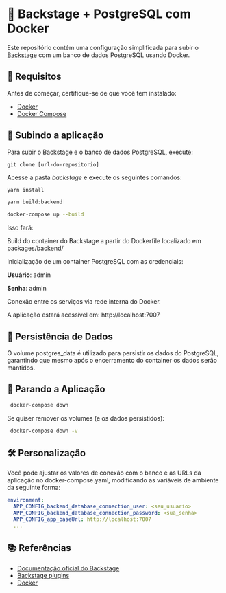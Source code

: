 
# 🎸 Backstage + PostgreSQL com Docker

Este repositório contém uma configuração simplificada para subir o [Backstage](https://backstage.io/) com um banco de dados PostgreSQL usando Docker.

## 🧾 Requisitos

Antes de começar, certifique-se de que você tem instalado:

- [Docker](https://www.docker.com/)
- [Docker Compose](https://docs.docker.com/compose/)

## 🚀 Subindo a aplicação

Para subir o Backstage e o banco de dados PostgreSQL, execute:

```git
git clone [url-do-repositorio]
```
Acesse a pasta *backstage* e execute os seguintes comandos:
```bash
yarn install
```

```bash
yarn build:backend
```

```bash
docker-compose up --build
```

Isso fará:

Build do container do Backstage a partir do Dockerfile localizado em packages/backend/

Inicialização de um container PostgreSQL com as credenciais:

**Usuário**: admin

**Senha**: admin

Conexão entre os serviços via rede interna do Docker.

A aplicação estará acessível em: http://localhost:7007

## 💾 Persistência de Dados
O volume postgres_data é utilizado para persistir os dados do PostgreSQL, garantindo que mesmo após o encerramento do container os dados serão mantidos.

## 🛑 Parando a Aplicação
```bash
 docker-compose down
```

Se quiser remover os volumes (e os dados persistidos):

```bash
 docker-compose down -v
```

## 🛠️ Personalização
Você pode ajustar os valores de conexão com o banco e as URLs da aplicação no docker-compose.yaml, modificando as variáveis de ambiente da seguinte forma:

```yaml
environment:
  APP_CONFIG_backend_database_connection_user: <seu_usuario>
  APP_CONFIG_backend_database_connection_password: <sua_senha>
  APP_CONFIG_app_baseUrl: http://localhost:7007
  ...
```

## 📚 Referências
* [Documentação oficial do Backstage](https://backstage.io/docs/overview/what-is-backstage/)
* [Backstage plugins](https://backstage.io/plugins/)
* [Docker](https://www.docker.com/)
